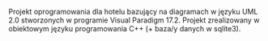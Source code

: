 Projekt oprogramowania dla hotelu bazujący na diagramach w języku UML 2.0 stworzonych w programie Visual Paradigm 17.2. Projekt zrealizowany w obiektowym języku programowania C++ (+ baza/y danych w sqlite3).

